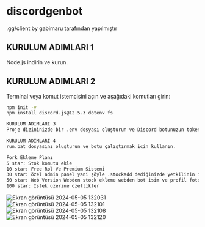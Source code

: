 # discordgenbot
.gg/client by gabimaru tarafından yapılmıştır

## KURULUM ADIMLARI 1
Node.js indirin ve kurun.

## KURULUM ADIMLARI 2
Terminal veya komut istemcisini açın ve aşağıdaki komutları girin:
```bash
npm init -y
npm install discord.js@12.5.3 dotenv fs

KURULUM ADIMLARI 3
Proje dizininizde bir .env dosyası oluşturun ve Discord botunuzun tokenini içine yazın.

KURULUM ADIMLARI 4
run.bat dosyasını oluşturun ve botu çalıştırmak için kullanın.

Fork Ekleme Planı
5 star: Stok komutu ekle
10 star: Free Rol Ve Premium Sistemi
30 star: özel admin panel yani şöyle .stockadd dediğinizde yetkilinin idsi varsa onu algılasın ona ozel ticket açsın şifre istesin programdanda şifre ayarlansın şifreyi biliyorsa stock eklesin
50 star: Web Version Webden stock ekleme webden bot isim ve profil fotoğrafı durum güncelleme
100 star: İstek üzerine özellikler
```
![Ekran görüntüsü 2024-05-05 132031](https://github.com/cevatdev/discordgenbot/assets/164677184/3218f30d-a29b-4afe-9a7d-bb1be5dc5ea5)
![Ekran görüntüsü 2024-05-05 132101](https://github.com/cevatdev/discordgenbot/assets/164677184/f33bd944-7904-48b1-88cf-7719b979474f)
![Ekran görüntüsü 2024-05-05 132108](https://github.com/cevatdev/discordgenbot/assets/164677184/a67d8162-c689-48d5-9a44-d9f79f9edcc1)
![Ekran görüntüsü 2024-05-05 132120](https://github.com/cevatdev/discordgenbot/assets/164677184/966537de-5c80-43e6-8a4c-6ec9be5565be)
